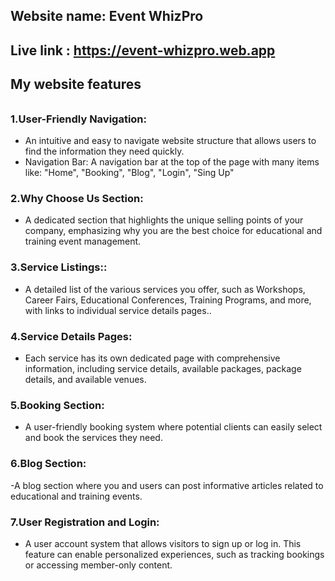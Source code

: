 ## Website name: Event WhizPro

## Live link : https://event-whizpro.web.app



## My website features

###### 

### 1.User-Friendly Navigation:
- An intuitive and easy to navigate website structure that allows users to find the information they need quickly.
- Navigation Bar: A navigation bar at the top of the page with many items like: "Home", "Booking", "Blog", "Login", "Sing Up"
### 2.Why Choose Us Section:
- A dedicated section that highlights the unique selling points of your company, emphasizing why you are the best choice for educational and training event management.

### 3.Service Listings:: 
- A detailed list of the various services you offer, such as Workshops, Career Fairs, Educational Conferences, Training Programs, and more, with links to individual service details pages..

### 4.Service Details Pages:

- Each service has its own dedicated page with comprehensive information, including service details, available packages, package details, and available venues.

### 5.Booking Section:

- A user-friendly booking system where potential clients can easily select and book the services they need. 

### 6.Blog Section:

-A blog section where you and users can post informative articles related to educational and training events.

### 7.User Registration and Login:

- A user account system that allows visitors to sign up or log in. This feature can enable personalized experiences, such as tracking bookings or accessing member-only content.